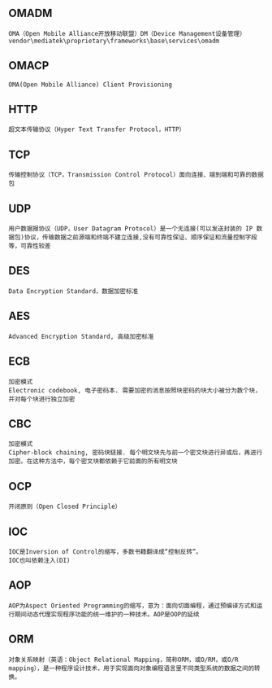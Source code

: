 ## OMADM

```
OMA（Open Mobile Alliance开放移动联盟）DM（Device Management设备管理）
vendor\mediatek\proprietary\frameworks\base\services\omadm
```

## OMACP

```
OMA(Open Mobile Alliance) Client Provisioning
```

## HTTP

```
超文本传输协议（Hyper Text Transfer Protocol，HTTP）
```

## TCP

```
传输控制协议（TCP，Transmission Control Protocol）面向连接、端到端和可靠的数据包
```

## UDP

```
用户数据报协议（UDP，User Datagram Protocol）是一个无连接(可以发送封装的 IP 数据包)协议，传输数据之前源端和终端不建立连接,没有可靠性保证、顺序保证和流量控制字段等，可靠性较差
```

## **DES** 

```
Data Encryption Standard，数据加密标准
```

## **AES** 

```
Advanced Encryption Standard, 高级加密标准
```

## ECB 

```
加密模式
Electronic codebook, 电子密码本. 需要加密的消息按照块密码的块大小被分为数个块，并对每个块进行独立加密
```

## CBC 

```
加密模式
Cipher-block chaining, 密码块链接. 每个明文块先与前一个密文块进行异或后，再进行加密。在这种方法中，每个密文块都依赖于它前面的所有明文块
```

## OCP

```
开闭原则（Open Closed Principle）
```

## IOC

```
IOC是Inversion of Control的缩写，多数书籍翻译成“控制反转”。
IOC也叫依赖注入(DI)
```

## AOP

```
AOP为Aspect Oriented Programming的缩写，意为：面向切面编程，通过预编译方式和运行期间动态代理实现程序功能的统一维护的一种技术。AOP是OOP的延续
```

## ORM

```
对象关系映射（英语：Object Relational Mapping，简称ORM，或O/RM，或O/R mapping），是一种程序设计技术，用于实现面向对象编程语言里不同类型系统的数据之间的转换。
```

